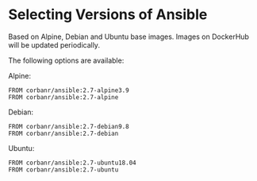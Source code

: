 Selecting Versions of Ansible
=============================
Based on Alpine, Debian and Ubuntu base images.
Images on DockerHub will be updated periodically.

The following options are available:

Alpine:

    FROM corbanr/ansible:2.7-alpine3.9
    FROM corbanr/ansible:2.7-alpine

Debian:

    FROM corbanr/ansible:2.7-debian9.8
    FROM corbanr/ansible:2.7-debian

Ubuntu:

    FROM corbanr/ansible:2.7-ubuntu18.04
    FROM corbanr/ansible:2.7-ubuntu
